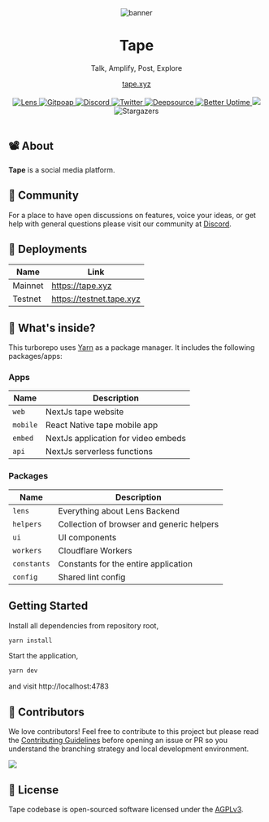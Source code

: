 <div align="center">
    <img src="https://static.tape.xyz/brand/og.png" alt="banner">
    <h1>Tape</h1>
    <p>Talk, Amplify, Post, Explore</p>
    <a href="https://tape.xyz">tape.xyz</a>
</div>
<br>
<div align="center">
    <a href="https://tape.xyz/channel/sasicodes.lens">
        <img src="https://lens-badge.vercel.app/api/badge/sasicodes.lens" alt="Lens">
    </a>
    <a href="https://www.gitpoap.io/gh/lenstube-xyz/lenstube">
        <img src="https://public-api.gitpoap.io/v1/repo/lenstube-xyz/lenstube/badge" alt="Gitpoap">
    </a>
    <a href="https://tape.xyz/discord">
       <img src="https://img.shields.io/discord/980882088783913010.svg?label=&logo=discord&logoColor=ffffff&color=7389D8&labelColor=6A7EC2" alt="Discord">
    </a>
    <a href="https://x.com/tapexyz">
        <img src="https://img.shields.io/twitter/follow/tapexyz?style=social" alt="Twitter">
    </a>
    <a href="https://deepsource.io/gh/tapexyz/tape">
        <img src="https://deepsource.io/gh/tapexyz/tape.svg/?label=active+issues&show_trend=true" alt="Deepsource">
    </a>
     <a href="https://status.tape.xyz">
        <img src="https://betteruptime.com/status-badges/v1/monitor/dfaw.svg" alt="Better Uptime">
    </a>
    <a title="Crowdin" target="_blank" href="https://crowdin.com/project/lenstube">
        <img src="https://badges.crowdin.net/lenstube/localized.svg">
    </a>
    <span>
        <img src="https://img.shields.io/github/stars/tapexyz/tape" alt="Stargazers">
    </span>
</div>
<br>

## 📽️ About

**Tape** is a social media platform.

## 💪 Community

For a place to have open discussions on features, voice your ideas, or get help with general questions please visit our community at [Discord](https://tape.xyz/discord).

## 🚢 Deployments

| Name    | Link                     |
| ------- | ------------------------ |
| Mainnet | https://tape.xyz         |
| Testnet | https://testnet.tape.xyz |

## 🔭 What's inside?

This turborepo uses [Yarn](https://classic.yarnpkg.com/) as a package manager. It includes the following packages/apps:

### Apps

| Name     | Description                         |
| -------- | ----------------------------------- |
| `web`    | NextJs tape website                 |
| `mobile` | React Native tape mobile app        |
| `embed`  | NextJs application for video embeds |
| `api`    | NextJs serverless functions         |

### Packages

| Name        | Description                               |
| ----------- | ----------------------------------------- |
| `lens`      | Everything about Lens Backend             |
| `helpers`   | Collection of browser and generic helpers |
| `ui`        | UI components                             |
| `workers`   | Cloudflare Workers                        |
| `constants` | Constants for the entire application      |
| `config`    | Shared lint config                        |

## Getting Started

Install all dependencies from repository root,

```bash
yarn install
```

Start the application,

```bash
yarn dev
```

and visit http://localhost:4783

## 🤝 Contributors

We love contributors! Feel free to contribute to this project but please read the [Contributing Guidelines](CONTRIBUTING.md) before opening an issue or PR so you understand the branching strategy and local development environment.

<a href="https://github.com/tapexyz/tape/graphs/contributors">
  <img src="https://contrib.rocks/image?repo=tapexyz/tape" />
</a>

## 📜 License

Tape codebase is open-sourced software licensed under the [AGPLv3](LICENSE).
